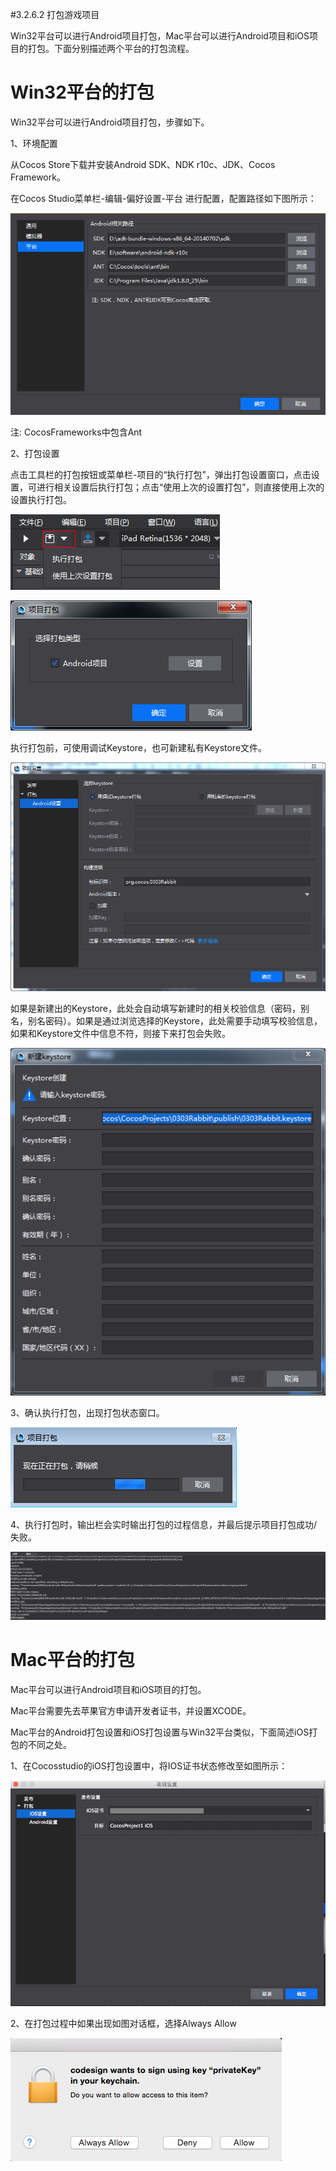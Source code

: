 #3.2.6.2 打包游戏项目

Win32平台可以进行Android项目打包，Mac平台可以进行Android项目和iOS项目的打包。下面分别描述两个平台的打包流程。

Win32平台的打包
=======

Win32平台可以进行Android项目打包，步骤如下。



1、环境配置

从Cocos Store下载并安装Android SDK、NDK r10c、JDK、Cocos Framework。

在Cocos Studio菜单栏-编辑-偏好设置-平台 进行配置，配置路径如下图所示：

![image](res/configuration.png)

注: CocosFrameworks中包含Ant

2、打包设置

点击工具栏的打包按钮或菜单栏-项目的“执行打包”，弹出打包设置窗口，点击设置，可进行相关设置后执行打包；点击“使用上次的设置打包”，则直接使用上次的设置执行打包。

![image](res/button.png)


![image](res/packagesetting.png)


执行打包前，可使用调试Keystore，也可新建私有Keystore文件。

![image](res/check.png)

如果是新建出的Keystore，此处会自动填写新建时的相关校验信息（密码，别名，别名密码）。如果是通过浏览选择的Keystore，此处需要手动填写校验信息，如果和Keystore文件中信息不符，则接下来打包会失败。 

![image](res/keystore.png)

3、确认执行打包，出现打包状态窗口。

![image](res/doing.png)

4、执行打包时，输出栏会实时输出打包的过程信息，并最后提示项目打包成功/失败。

![image](res/output.png)


Mac平台的打包
=======

Mac平台可以进行Android项目和iOS项目的打包。

Mac平台需要先去苹果官方申请开发者证书，并设置XCODE。

Mac平台的Android打包设置和iOS打包设置与Win32平台类似，下面简述iOS打包的不同之处。


1、在Cocosstudio的iOS打包设置中，将IOS证书状态修改至如图所示：

![image](res/certification.jpg)

2、在打包过程中如果出现如图对话框，选择Always Allow

![image](res/allow.png)
